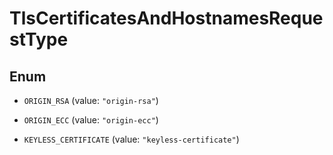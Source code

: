 

# TlsCertificatesAndHostnamesRequestType

## Enum


* `ORIGIN_RSA` (value: `"origin-rsa"`)

* `ORIGIN_ECC` (value: `"origin-ecc"`)

* `KEYLESS_CERTIFICATE` (value: `"keyless-certificate"`)




